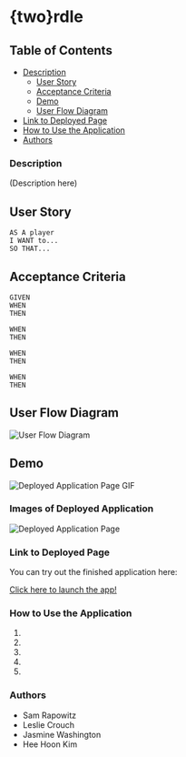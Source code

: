 # {two}rdle

## Table of Contents

- [Description](#description)
	- [User Story](#user-story)
	- [Acceptance Criteria](#acceptance-criteria)
	- [Demo](#demo)
	- [User Flow Diagram](#user-flow-diagram)
- [Link to Deployed Page](#link-to-deployed-page)
- [How to Use the Application](#how-to-use-the-application)
- [Authors](#authors)

### Description
(Description here)



## User Story
```
AS A player
I WANT to...
SO THAT...
```
## Acceptance Criteria
```
GIVEN
WHEN
THEN

WHEN
THEN

WHEN
THEN

WHEN
THEN
```
## User Flow Diagram

![User Flow Diagram](./public/images/FILENAME.pngorjpg)

## Demo

![Deployed Application Page GIF](public/images/demo.gif)

### Images of Deployed Application

![Deployed Application Page](public/images/FILENAME.pngorjpg)

### Link to Deployed Page
You can try out the finished application here:

[Click here to launch the app!](https://LINKHERE.com/)

### How to Use the Application

1. 
2. 
3. 
4. 
5. 

### Authors

* Sam Rapowitz
* Leslie Crouch
* Jasmine Washington
* Hee Hoon Kim